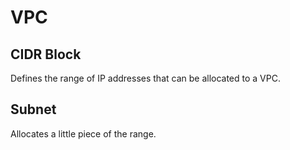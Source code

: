 # VPC

## CIDR Block

Defines the range of IP addresses that can be allocated to a VPC.

## Subnet

Allocates a little piece of the range.

